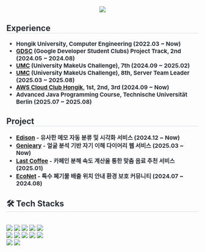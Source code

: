 <div align= "center">
    <img src="https://capsule-render.vercel.app/api?type=transparent&color=auto&height=180&text=Wonhee's%20GitHub&animation=scaleIn&fontColor=000000&fontSize=50" />
    </div>
<div style="text-align: left;"> 
  <h2 style="border-bottom: 1px solid #d8dee4; color: #282d33;">Experience</h2>  
  <ul style="font-weight: 700; font-size: 15px; text-align: left; color: #282d33;">
    <li>Hongik University, Computer Engineering (2022.03 ~ Now)</li>
    <li><a href="https://github.com/gdg-hongik-univ">GDSC</a> (Google Developer Student Clubs) Project Track, 2nd (2024.05 ~ 2024.08)</li>
    <li><a href="https://github.com/HIUMC">UMC</a> (University MakeUs Challenge), 7th (2024.09 ~ 2025.02)</li>
    <li><a href="https://github.com/HIUMC">UMC</a> (University MakeUs Challenge), 8th, Server Team Leader (2025.03 ~ 2025.08)</li>
    <li><a href="https://awscloudclubs.kr/">AWS Cloud Club Hongik</a>, 1st, 2nd, 3rd (2024.09 ~ Now)</li>
    <li>Advanced Java Programming Course, Technische Universität Berlin (2025.07 ~ 2025.08)</li>
  </ul>

  <h2 style="border-bottom: 1px solid #d8dee4; color: #282d33;">Project</h2>  
  <ul style="font-weight: 700; font-size: 15px; text-align: left; color: #282d33;">
    <li><a href="https://github.com/UMC-Edison/Edison-Server">Edison</a> - 유사한 메모 자동 분류 및 시각화 서비스 (2024.12 ~ Now)</li>
    <li><a href="https://github.com/Genieary/Genieary-BE">Genieary</a> - 얼굴 분석 기반 자기 이해 다이어리 웹 서비스 (2025.03 ~ Now)</li>
    <li><a href="https://github.com/TeamY-Hackathon-UMC7th/TeamY-BE">Last Coffee</a> - 카페인 분해 속도 계산을 통한 맞춤 음료 추천 서비스 (2025.01)</li>
    <li><a href="https://github.com/gdg-hongik-univ/EcoNet-F1T4-server">EcoNet</a> - 특수 폐기물 배출 위치 안내 환경 보호 커뮤니티 (2024.07 ~ 2024.08)</li>
  </ul>
</div>


        
<div style="text-align: left;">
    <h2 style="border-bottom: 1px solid #d8dee4; color: #282d33;"> 🛠️ Tech Stacks </h2> <br> 
    <div style="margin: ; text-align: left;" "text-align: left;"> <img src="https://img.shields.io/badge/Java-007396?style=flat-square&logo=Java&logoColor=white">
          <img src="https://img.shields.io/badge/Spring-6DB33F?style=flat-square&logo=Spring&logoColor=white">
          <img src="https://img.shields.io/badge/SpringBoot-6DB33F?style=flat-square&logo=SpringBoot&logoColor=white">
          <img src="https://img.shields.io/badge/MySQL-4479A1?style=flat-square&logo=MySQL&logoColor=white">
          <img src="https://img.shields.io/badge/AmazonAWS-232F3E?style=flat-square&logo=AmazonAWS&logoColor=white">
          <br/><img src="https://img.shields.io/badge/Docker-2496ED?style=flat-square&logo=Docker&logoColor=white">
          <img src="https://img.shields.io/badge/Jenkins-D24939?style=flat-square&logo=Jenkins&logoColor=white">
          <img src="https://img.shields.io/badge/C++-00599C?style=flat-square&logo=C%2B%2B&logoColor=white">
          <img src="https://img.shields.io/badge/Python-3776AB?style=flat-square&logo=Python&logoColor=white">
          <img src="https://img.shields.io/badge/Django-092E20?style=flat-square&logo=Django&logoColor=white">
          <br/><img src="https://img.shields.io/badge/Flutter-02569B?style=flat-square&logo=Flutter&logoColor=white">
          <img src="https://img.shields.io/badge/Elasticsearch-005571?style=flat-square&logo=Elasticsearch&logoColor=white">
          </div>
    </div>
    
